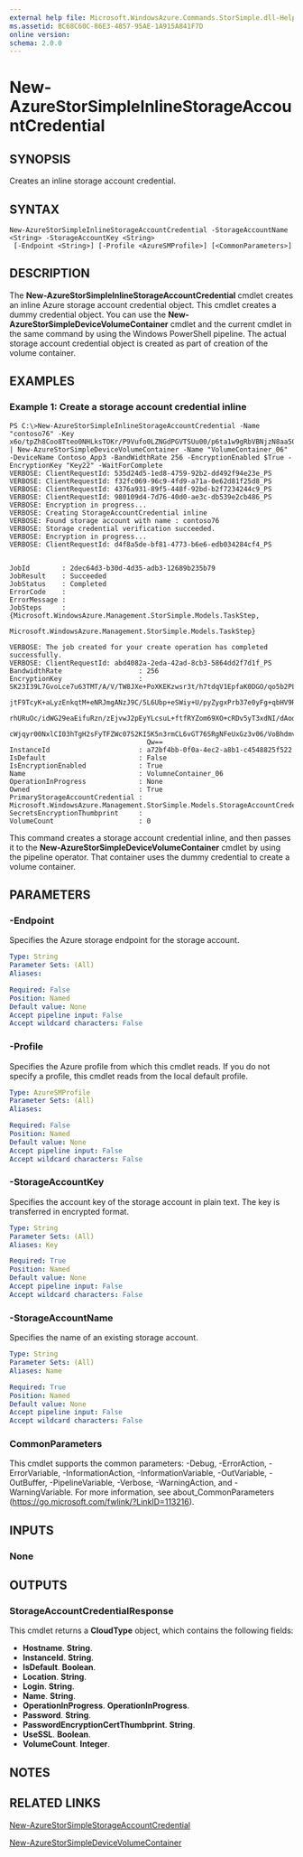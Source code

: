 ```yaml
---
external help file: Microsoft.WindowsAzure.Commands.StorSimple.dll-Help.xml
ms.assetid: BC68C60C-86E3-4857-95AE-1A915A841F7D
online version: 
schema: 2.0.0
---
```


# New-AzureStorSimpleInlineStorageAccountCredential

## SYNOPSIS
Creates an inline storage account credential.

## SYNTAX

```
New-AzureStorSimpleInlineStorageAccountCredential -StorageAccountName <String> -StorageAccountKey <String>
 [-Endpoint <String>] [-Profile <AzureSMProfile>] [<CommonParameters>]
```

## DESCRIPTION
The **New-AzureStorSimpleInlineStorageAccountCredential** cmdlet creates an inline Azure storage account credential object.
This cmdlet creates a dummy credential object.
You can use the **New-AzureStorSimpleDeviceVolumeContainer** cmdlet and the current cmdlet in the same command by using the Windows PowerShell pipeline.
The actual storage account credential object is created as part of creation of the volume container.

## EXAMPLES

### Example 1: Create a storage account credential inline
```
PS C:\>New-AzureStorSimpleInlineStorageAccountCredential -Name "contoso76" -Key x6o/tpZh8Coo8Tteo0NHLksTOKr/P9Vufo0LZNGdPGVTSUu00/p6ta1w9gRbVBNjzN8aa504kH2zkEsfUme+kw== | New-AzureStorSimpleDeviceVolumeContainer -Name "VolumeContainer_06" -DeviceName Contoso_App3 -BandWidthRate 256 -EncryptionEnabled $True -EncryptionKey "Key22" -WaitForComplete
VERBOSE: ClientRequestId: 535d24d5-1ed8-4759-92b2-dd492f94e23e_PS
VERBOSE: ClientRequestId: f32fc069-96c9-4fd9-a71a-0e62d81f25d8_PS
VERBOSE: ClientRequestId: 4376a931-89f5-448f-92bd-b2f7234244c9_PS
VERBOSE: ClientRequestId: 980109d4-7d76-40d0-ae3c-db539e2cb486_PS
VERBOSE: Encryption in progress... 
VERBOSE: Creating StorageAccountCredential inline
VERBOSE: Found storage account with name : contoso76
VERBOSE: Storage credential verification succeeded. 
VERBOSE: Encryption in progress... 
VERBOSE: ClientRequestId: d4f8a5de-bf81-4773-b6e6-edb034284cf4_PS


JobId        : 2dec64d3-b30d-4d35-adb3-12689b235b79
JobResult    : Succeeded
JobStatus    : Completed
ErrorCode    : 
ErrorMessage : 
JobSteps     : {Microsoft.WindowsAzure.Management.StorSimple.Models.TaskStep, 
               Microsoft.WindowsAzure.Management.StorSimple.Models.TaskStep}

VERBOSE: The job created for your create operation has completed successfully. 
VERBOSE: ClientRequestId: abd4082a-2eda-42ad-8cb3-5864dd2f7d1f_PS
BandwidthRate                   : 256
EncryptionKey                   : SK23I39L7GvoLce7u63TMT/A/V/TW8JXe+PoXKEKzwsr3t/h7tdqV1EpfaK0DGO/qo5b2PLCagFHAxnZEiejg
                                  jtF9TcyK+aLyzEnkqtM+eNRJmgANzJ9C/5L6Ubp+eSWiy+U/pyZygxPrb37e0yFg+qbHV9R9Qi+afBpHD9Gsi
                                  rhURuOc/idWG29eaEifuRzn/zEjvwJ2pEyYLcsuL+ftfRYZom69XO+cRDv5yT3xdNI/dAod/5YUaf1IhJl8wR
                                  cWjqyr00NxlCI03hTgH2sFyTFZWc07S2KI5K5n3rmCL6vGT76SRgNFeUxGz3v06/VoBhdmv9vDfrEz5UkW04d
                                  Qw==
InstanceId                      : a72bf4bb-0f0a-4ec2-a8b1-c4548825f522
IsDefault                       : False
IsEncryptionEnabled             : True
Name                            : VolumneContainer_06
OperationInProgress             : None
Owned                           : True
PrimaryStorageAccountCredential : Microsoft.WindowsAzure.Management.StorSimple.Models.StorageAccountCredentialResponse
SecretsEncryptionThumbprint     : 
VolumeCount                     : 0
```

This command creates a storage account credential inline, and then passes it to the **New-AzureStorSimpleDeviceVolumeContainer** cmdlet by using the pipeline operator.
That container uses the dummy credential to create a volume container.

## PARAMETERS

### -Endpoint
Specifies the Azure storage endpoint for the storage account.

```yaml
Type: String
Parameter Sets: (All)
Aliases: 

Required: False
Position: Named
Default value: None
Accept pipeline input: False
Accept wildcard characters: False
```

### -Profile
Specifies the Azure profile from which this cmdlet reads.
If you do not specify a profile, this cmdlet reads from the local default profile.

```yaml
Type: AzureSMProfile
Parameter Sets: (All)
Aliases: 

Required: False
Position: Named
Default value: None
Accept pipeline input: False
Accept wildcard characters: False
```

### -StorageAccountKey
Specifies the account key of the storage account in plain text.
The key is transferred in encrypted format.

```yaml
Type: String
Parameter Sets: (All)
Aliases: Key

Required: True
Position: Named
Default value: None
Accept pipeline input: False
Accept wildcard characters: False
```

### -StorageAccountName
Specifies the name of an existing storage account.

```yaml
Type: String
Parameter Sets: (All)
Aliases: Name

Required: True
Position: Named
Default value: None
Accept pipeline input: False
Accept wildcard characters: False
```

### CommonParameters
This cmdlet supports the common parameters: -Debug, -ErrorAction, -ErrorVariable, -InformationAction, -InformationVariable, -OutVariable, -OutBuffer, -PipelineVariable, -Verbose, -WarningAction, and -WarningVariable. For more information, see about_CommonParameters (https://go.microsoft.com/fwlink/?LinkID=113216).

## INPUTS

### None

## OUTPUTS

### StorageAccountCredentialResponse
This cmdlet returns a **CloudType** object, which contains the following fields: 

- **Hostname**.
**String**. 
- **InstanceId**.
**String**. 
- **IsDefault**.
**Boolean**. 
- **Location**.
**String**. 
- **Login**.
**String**. 
- **Name**.
**String**. 
- **OperationInProgress**.
**OperationInProgress**. 
- **Password**.
**String**. 
- **PasswordEncryptionCertThumbprint**.
**String**. 
- **UseSSL**.
**Boolean**. 
- **VolumeCount**.
**Integer**.

## NOTES

## RELATED LINKS

[New-AzureStorSimpleStorageAccountCredential](./New-AzureStorSimpleStorageAccountCredential.md)

[New-AzureStorSimpleDeviceVolumeContainer](./New-AzureStorSimpleDeviceVolumeContainer.md)


